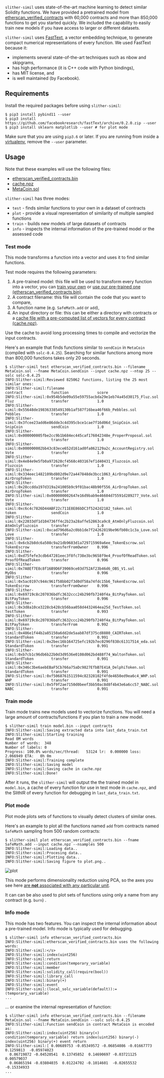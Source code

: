 `slither-simil` uses state-of-the-art machine learning to detect similar Solidity functions. We have provided a pretrained model from [etherscan_verified_contracts](https://github.com/thec00n/etherscan_verified_contracts) with 60,000 contracts and more than 850,000 functions to get you started quickly. We included the capability to easily train new models if you have access to larger or different datasets.

`slither-simil` uses [FastText](https://github.com/facebookresearch/fastText), a vector embedding technique, to generate compact numerical representations of every function. We used FastText because it:

* implements several state-of-the-art techniques such as nbow and skipgrams,
* has high performance (it is C++ code with Python bindings),
* has MIT license, and
* is well maintained (by Facebook).
 
## Requirements

Install the required packages before using `slither-simil`:

```
$ pip3 install pybind11 --user
$ pip3 install https://github.com/facebookresearch/fastText/archive/0.2.0.zip --user
$ pip3 install sklearn matplotlib --user # for plot mode
```

Make sure that you are using `pip3.6` or later. If you are running from inside a [virtualenv](https://virtualenv.pypa.io/en/latest/), remove the `--user` parameter.

## Usage

Note that these examples will use the following files:

* [etherscan_verified_contracts.bin](https://drive.google.com/file/d/1oEhbIL4V9582Y5VKp4iiOURGq8qa4cBN/view?usp=sharing)
* [cache.npz](https://drive.google.com/file/d/1vpwusbyzLn1JqqAvlFivHXtLvsEp0VqX/view?usp=sharing)
* [MetaCoin.sol](https://github.com/crytic/slither/wiki/MetacoinExample)

`slither-simil` has three modes:
- `test` - finds similar functions to your own in a dataset of contracts
- `plot` - provide a visual representation of similarity of multiple sampled functions
- `train` - builds new models of large datasets of contracts
- `info` - inspects the internal information of the pre-trained model or the assessed code

### Test mode

This mode transforms a function into a vector and uses it to find similar functions.

Test mode requires the following parameters: 
1. A pre-trained model: this file will be used to transform every function into a vector, you can [train your own](#train-mode) or [use our pre-trained one (etherscan_verified_contracts.bin)](#usage).
2. A contract filename: this file will contain the code that you want to compare,
3. A function name (e.g. `SafeMath.add` or `add`), 
4. An input directory or file: this can be either a directory with contracts or a [cache file with a pre-computed list of vectors for every contract (cache.npz)](#usage).

Use the cache to avoid long processing times to compile and vectorize the input contracts.  

Here's an example that finds functions similar to `sendCoin` in `MetaCoin` (compiled with `solc-0.4.25`). Searching for similar functions among more than 800,000 functions takes only 20 seconds.

```
$ slither-simil test etherscan_verified_contracts.bin --filename MetaCoin.sol --fname MetaCoin.sendCoin --input cache.npz --ntop 25 --solc solc-0.4.25
INFO:Slither-simil:Reviewed 825062 functions, listing the 25 most similar ones:
INFO:Slither-simil:filename                                                          contract             function             score     
INFO:Slither-simil:0x954b5de09a55e59755acbda29e1eb74a45d30175_Fluz.sol               Fluz                 transfer             1.0       
INFO:Slither-simil:0x55648de19836338549130b1af587f16bea46f66b_Pebbles.sol            Pebbles              transfer             1.0       
INFO:Slither-simil:0x3fcee23add6e86dde3c4d395cbce1cae7f16d06d_SnipCoin.sol           SnipCoin             sendCoin             1.0       
INFO:Slither-simil:0x000000005fbe2cc9b1b684ec445caf176042348e_ProperProposal.sol     Vote                 transfer             1.0       
INFO:Slither-simil:0x000000002bb43c83ece652d161ad0fa862129a2c_AccountRegistry.sol    Vote                 transfer             1.0       
INFO:Slither-simil:0x4e84e9e5fb0a972628cf4568c403167ef1d40431_Fluzcoin.sol           Fluzcoin             transfer             1.0       
INFO:Slither-simil:0x334eec1482109bd802d9e72a447848de3bcc1063_AirDropToken.sol       AirDropToken         transfer             1.0       
INFO:Slither-simil:0x28ccdda197d319a241005b9c9f01bac48b90f556_AirDropToken.sol       AirDropToken         transfer             1.0       
INFO:Slither-simil:0x000000002647e16d9bab9e46604d75591d289277_Vote.sol               Vote                 transfer             1.0       
INFO:Slither-simil:0xc6c4c7826D44ABF22c711E8E86bDC3f5242d2182_token.sol              token                sendCoin             1.0       
INFO:Slither-simil:0x22033df1d104736ff4c2b23a28affe52863ca9c8_AtmOnlyFluzcoin.sol    AtmOnlyFluzcoin      transfer             1.0       
INFO:Slither-simil:0xcad796d6a2c0bb1de7f24262819be96fb08c1c3a_Love.sol               Love                 transfer             1.0       
INFO:Slither-simil:0x6cb2b8dc6a508c9a21db9683d1a729715969a6ee_TokenEscrow.sol        TokenEscrow          transferFromOwner    0.996     
INFO:Slither-simil:0xd75fefe3cdb647281eec3f8fc738e3bc9658f9e4_ProofOfReadToken.sol   ProofOfReadToken     transfer             0.996     
INFO:Slither-simil:0x7A8Ef7E8c8f16B9D6F39069ce03d752Af23b46d6_OBS_V1.sol             MyObs                transfer             0.996     
INFO:Slither-simil:0x5ac0197c944c961f58bb02f3d0df58a74fdc15b6_TokenEscrow.sol        TokenEscrow          transferFromOwner    0.996     
INFO:Slither-simil:0x69719c8c207036bdfc3632ccc24b290fb7240f4a_BitPayToken.sol        BitPayToken          transfer             0.996     
INFO:Slither-simil:0x3d8a10ce3228cb428cb56baa058d4432464ea25d_TestToken.sol          TestToken            transfer             0.993     
INFO:Slither-simil:0x69719c8c207036bdfc3632ccc24b290fb7240f4a_BitPayToken.sol        BitPayToken          transferFrom         0.992     
INFO:Slither-simil:0x486e1f44b2a85150a6dd2de5aab87df375cd8880_CAIRToken.sol          StandardToken        transfer             0.991     
INFO:Slither-simil:0x2bec16b164725efc192b7ec0296f838c61317514_eda.sol                StandardToken        transfer             0.991     
INFO:Slither-simil:0xb7cb1c96db6b22b0d3d9536e0108d062bd488f74_WaltonToken.sol        StandardToken        transfer             0.991     
INFO:Slither-simil:0x346c3be6aebEBaF5Cb766a75aDc9827EfbB7E41A_DelphiToken.sol        StandardToken        transfer             0.991     
INFO:Slither-simil:0xf5068761511594c82328102f4fde4650ed9ea6c4_WHP.sol                WHP                  transfer             0.991     
INFO:Slither-simil:0x5f9f2ae7150d0beef3bb50ac8d8f4b43e6a6cc57_NABC.sol               NABC                 transfer             0.991     
```

### Train mode

Train mode trains new models used to vectorize functions. You will need a large amount of contracts/functions if you plan to train a new model.

```
$ slither-simil train model.bin --input contracts
INFO:Slither-simil:Saving extracted data into last_data_train.txt
INFO:Slither-simil:Starting training
Read 0M words
Number of words:  348
Number of labels: 0
Progress: 100.0% words/sec/thread:   53124 lr:  0.000000 loss:  2.066949 ETA:   0h 0m
INFO:Slither-simil:Training complete
INFO:Slither-simil:Saving model
INFO:Slither-simil:Saving cache in cache.npz
INFO:Slither-simil:Done!
```

After it runs, the `slither-simil` will output the the trained model in `model.bin`, a cache of every function for use in test mode in `cache.npz`, and the SlithIR of every function for debugging in `last_data_train.txt`.

### Plot mode

Plot mode plots sets of functions to visually detect clusters of similar ones.

Here's an example to plot all the functions named `add` from contracts named `SafeMath` sampling from 500 random contracts:

```
$ slither-simil plot etherscan_verified_contracts.bin --fname SafeMath.add --input cache.npz --nsamples 500 
INFO:Slither-simil:Loading data..
INFO:Slither-simil:Procesing data..
INFO:Slither-simil:Plotting data..
INFO:Slither-simil:Saving figure to plot.png..
```

![plot](https://user-images.githubusercontent.com/31542053/57525857-3d794f80-7302-11e9-9677-b4eb3f6a5c20.png)

This mode performs dimensionality reduction using PCA, so the axes you see here [are **not** associated with any particular unit](https://stats.stackexchange.com/questions/137813/the-meaning-of-units-on-the-axes-of-a-pca-plot). 

It can can be also used to plot sets of functions using only a name from any contract (e.g. `burn`) .

### Info mode

This mode has two features. You can inspect the internal information about a pre-trained model. Info mode is typically used for debugging.

```
$ slither-simil info etherscan_verified_contracts.bin 
INFO:Slither-simil:etherscan_verified_contracts.bin uses the following words:
INFO:Slither-simil:</s>
INFO:Slither-simil:index(uint256)
INFO:Slither-simil:return
INFO:Slither-simil:condition(temporary_variable)
INFO:Slither-simil:member
INFO:Slither-simil:solidity_call(require(bool))
INFO:Slither-simil:library_call
INFO:Slither-simil:binary(+)
INFO:Slither-simil:event
INFO:Slither-simil:(local_solc_variable(default)):=(temporary_variable)
...
```

... or examine the internal representation of function:

```
$ slither-simil info etherscan_verified_contracts.bin --filename MetaCoin.sol --fname MetaCoin.sendCoin --solc solc-0.4.25
INFO:Slither-simil:Function sendCoin in contract MetaCoin is encoded as:
INFO:Slither-simil:index(uint256) binary(<) condition(temporary_variable) return index(uint256) binary(-) index(uint256) binary(+) event return
INFO:Slither-simil:[ 0.00689753 -0.05349572 -0.06854086 -0.01667773  0.1259813  -0.05974023
  0.06719872 -0.04520541  0.13745852  0.14690697 -0.03721125  0.00579037
  0.06865194 -0.03804035  0.01224702 -0.1014601  -0.02655532 -0.15334933
...
```